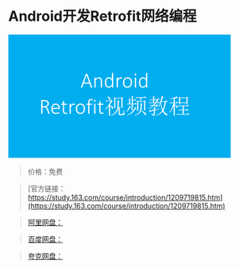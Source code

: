 # Android开发Retrofit网络编程

![img](../../../assets/study163/free/ad8fa9143f9d462c8dbee1235b548404.png)

> 价格：免费

> [官方链接：https://study.163.com/course/introduction/1209719815.htm](https://study.163.com/course/introduction/1209719815.htm)

> [阿里网盘：]()

> [百度网盘：]()

> [夸克网盘：]()
